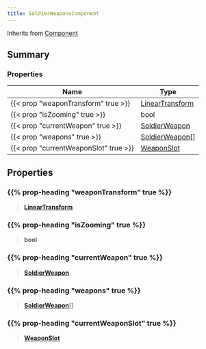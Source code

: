 ```yaml
---
title: SoldierWeaponsComponent
---
```


Inherits from [Component](/vext/ref/shared/type/component)

## Summary

### Properties

| Name | Type |
| ---- | ---- |
| {{< prop "weaponTransform" true >}} | [LinearTransform](/vext/ref/shared/type/lineartransform) |
| {{< prop "isZooming" true >}} | bool |
| {{< prop "currentWeapon" true >}} | [SoldierWeapon](/vext/ref/client/type/soldierweapon) |
| {{< prop "weapons" true >}} | [SoldierWeapon](/vext/ref/client/type/soldierweapon)[] |
| {{< prop "currentWeaponSlot" true >}} | [WeaponSlot](/vext/ref/fb/weaponslot) |

## Properties

### {{% prop-heading "weaponTransform" true %}}

> **[LinearTransform](/vext/ref/shared/type/lineartransform)**

### {{% prop-heading "isZooming" true %}}

> **bool**

### {{% prop-heading "currentWeapon" true %}}

> **[SoldierWeapon](/vext/ref/client/type/soldierweapon)**

### {{% prop-heading "weapons" true %}}

> **[SoldierWeapon](/vext/ref/client/type/soldierweapon)**[]

### {{% prop-heading "currentWeaponSlot" true %}}

> **[WeaponSlot](/vext/ref/fb/weaponslot)**

